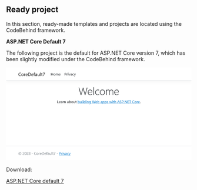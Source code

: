 ## Ready project

In this section, ready-made templates and projects are located using the CodeBehind framework.

**ASP.NET Core Default 7**

The following project is the default for ASP.NET Core version 7, which has been slightly modified under the CodeBehind framework.

![Screen shot](https://github.com/elanatframework/Code_behind/raw/elanat_framework/ready_project/asp_dot_net_core_default_7/screen_shot.png)

Download:

[ASP.NET Core default 7](https://github.com/elanatframework/Code_behind/raw/elanat_framework/ready_project/asp_dot_net_core_default_7/asp_dot_net_core_default_7.zip)
